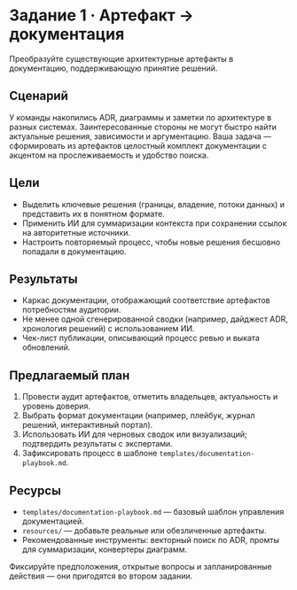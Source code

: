 # Задание 1 · Артефакт → документация

Преобразуйте существующие архитектурные артефакты в документацию, поддерживающую принятие решений.

## Сценарий
У команды накопились ADR, диаграммы и заметки по архитектуре в разных системах. Заинтересованные стороны не могут быстро найти актуальные решения, зависимости и аргументацию. Ваша задача — сформировать из артефактов целостный комплект документации с акцентом на прослеживаемость и удобство поиска.

## Цели
- Выделить ключевые решения (границы, владение, потоки данных) и представить их в понятном формате.
- Применить ИИ для суммаризации контекста при сохранении ссылок на авторитетные источники.
- Настроить повторяемый процесс, чтобы новые решения бесшовно попадали в документацию.

## Результаты
- Каркас документации, отображающий соответствие артефактов потребностям аудитории.
- Не менее одной сгенерированной сводки (например, дайджест ADR, хронология решений) с использованием ИИ.
- Чек-лист публикации, описывающий процесс ревью и выката обновлений.

## Предлагаемый план
1. Провести аудит артефактов, отметить владельцев, актуальность и уровень доверия.
2. Выбрать формат документации (например, плейбук, журнал решений, интерактивный портал).
3. Использовать ИИ для черновых сводок или визуализаций; подтвердить результаты с экспертами.
4. Зафиксировать процесс в шаблоне `templates/documentation-playbook.md`.

## Ресурсы
- `templates/documentation-playbook.md` — базовый шаблон управления документацией.
- `resources/` — добавьте реальные или обезличенные артефакты.
- Рекомендованные инструменты: векторный поиск по ADR, промты для суммаризации, конвертеры диаграмм.

Фиксируйте предположения, открытые вопросы и запланированные действия — они пригодятся во втором задании.
